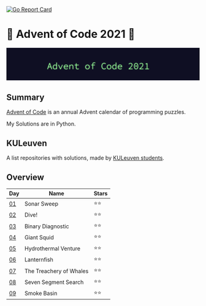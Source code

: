 [![Go Report Card](https://goreportcard.com/badge/github.com/orfeasa/advent-of-code-2021)](https://goreportcard.com/report/github.com/orfeasa/advent-of-code-2021)

# 🎄 Advent of Code 2021 🎄

![AoC2021 logo](https://raw.githubusercontent.com/orfeasa/advent-of-code-2021/master/header.png)

## Summary

[Advent of Code](http://adventofcode.com/) is an annual Advent calendar of programming puzzles.

My Solutions are in Python.

## KULeuven
A list repositories with solutions, made by [KULeuven students](https://github.com/informatica-kul/aoc-2021).




## Overview

| Day                                        | Name                 | Stars  |
| -----------------------------------------  | -----------          | -----  |
| [01](https://adventofcode.com/2021/day/1)  | Sonar Sweep          | ⭐⭐    |
| [02](https://adventofcode.com/2021/day/2)  | Dive!                | ⭐⭐    |
| [03](https://adventofcode.com/2021/day/3)  | Binary Diagnostic    | ⭐⭐    |
| [04](https://adventofcode.com/2021/day/4)  | Giant Squid          | ⭐⭐    |
| [05](https://adventofcode.com/2021/day/5)  | Hydrothermal Venture | ⭐⭐    |
| [06](https://adventofcode.com/2021/day/6)  | Lanternfish          | ⭐⭐    |
| [07](https://adventofcode.com/2021/day/7)  | The Treachery of Whales | ⭐⭐    |
| [08](https://adventofcode.com/2021/day/8)  | Seven Segment Search | ⭐⭐    |
| [09](https://adventofcode.com/2021/day/9)  | Smoke Basin          | ⭐⭐    |
<!--
| [10](https://adventofcode.com/2021/day/10) |                      | ⭐⭐    |
| [11](https://adventofcode.com/2021/day/11) |                      | ⭐⭐    |
| [12](https://adventofcode.com/2021/day/12) |                      | ⭐⭐    |
| [13](https://adventofcode.com/2021/day/13) |                      | ⭐⭐    |
| [14](https://adventofcode.com/2021/day/14) |                      | ⭐⭐    |
| [15](https://adventofcode.com/2021/day/15) |                      | ⭐⭐    |
| [16](https://adventofcode.com/2021/day/16) |                      | ⭐⭐    |
| [17](https://adventofcode.com/2021/day/17) |                      | ⭐⭐    |
| [18](https://adventofcode.com/2021/day/18) |                      | ⭐⭐    |
| [19](https://adventofcode.com/2021/day/19) |                      | ⭐⭐    |
| [20](https://adventofcode.com/2021/day/20) |                      | ⭐⭐    |
| [21](https://adventofcode.com/2021/day/21) |                      | ⭐⭐    |
| [22](https://adventofcode.com/2021/day/22) |                      | ⭐⭐    |
| [23](https://adventofcode.com/2021/day/23) |                      | ⭐⭐    |
| [24](https://adventofcode.com/2021/day/24) |                      | ⭐⭐    |
| [25](https://adventofcode.com/2021/day/25) |                      | ⭐⭐    | -->

